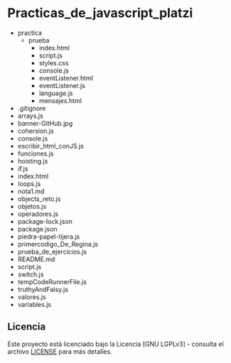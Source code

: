 # Practicas_de_javascript_platzi

- practica
  - prueba
    - index.html
    - script.js
    - styles.css
    - console.js
    - eventListener.html
    - eventListener.js
    - language.js
    - mensajes.html
- .gitignore
- arrays.js
- banner-GitHub.jpg
- cohersion.js
- console.js
- escribir_html_conJS.js
- funciones.js
- hoisting.js
- if.js
- index.html
- loops.js
- nota1.md
- objects_reto.js
- objetos.js
- operadores.js
- package-lock.json
- package.json
- piedra-papel-tijera.js
- primercodigo_De_Regina.js
- prueba_de_ejercicios.js
- README.md
- script.js
- switch.js
- tempCodeRunnerFile.js
- truthyAndFalsy.js
- valores.js
- variables.js

## Licencia

Este proyecto está licenciado bajo la Licencia [GNU LGPLv3] - consulta el archivo [LICENSE](LICENSE) para más detalles.
